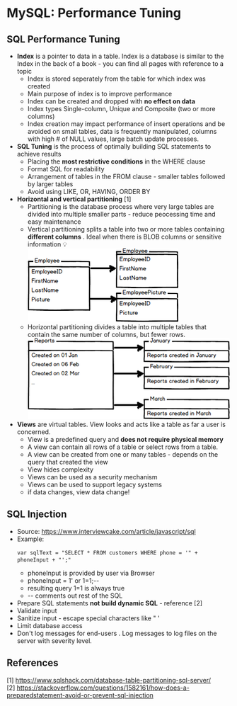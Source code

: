 # MySQL: Performance Tuning

## SQL Performance Tuning
* **Index** is a pointer to data in a table. Index is a database is similar to the Index in the back of a book - you can find all pages with reference to a topic
   * Index is stored seperately from the table for which index was created
   * Main purpose of index is to improve performance
   * Index can be created and dropped with **no effect on data**
   * Index types Single-column, Unique and Composite (two or more columns)
   * Index creation may impact performance of insert operations and be avoided on small tables, data is frequently manipulated, columns with high # of NULL values, large batch update processes. 
* **SQL Tuning** is the process of optimally building SQL statements to achieve results
	* Placing the **most restrictive conditions** in the WHERE clause
	* Format SQL for readability
	* Arrangement of tables in the FROM clause - smaller tables followed by larger tables
	* Avoid using LIKE, OR, HAVING, ORDER BY
* **Horizontal and vertical partitioning** [1] 
  * Partitioning is the database process where very large tables are divided into multiple smaller parts - reduce peocessing time and easy maintenance
  * Vertical partitioning splits a table into two or more tables containing **different columns** . Ideal when there is BLOB columns or sensitive information :bulb:  
    ![Vertical partitioning](vertical_partitioning.png) 
  * Horizontal partitioning divides a table into multiple tables that contain the same number of columns, but fewer rows.
    ![Horizontal partitioning](horizontal_partitioning.png) 
* **Views** are virtual tables. View looks and acts like a table as far a user is concerned.
    * View is a predefined query and **does not require physical memory**
    * A view can contain all rows of a table or select rows from a table. 
    * A view can be created from one or many tables - depends on the query that created the view
    * View hides complexity
    * Views can be used as a security mechanism
    * Views can be used to support legacy systems
    * if data changes, view data change!


## SQL Injection  
* Source: https://www.interviewcake.com/article/javascript/sql
* Example:  
  ``` 
  var sqlText = "SELECT * FROM customers WHERE phone = '" + phoneInput + "';"   
  ``` 
  -  phoneInput is provided by user via Browser   
  -  phoneInput = 1' or 1=1;--   
  -  resulting query 1=1 is always true    
  -  -- comments out rest of the SQL   
* Prepare SQL statements **not build dynamic SQL**  - reference [2]
* Validate input
* Sanitize input - escape special characters like " '
* Limit database access
* Don't log messages for end-users . Log messages to log files on the server with severity level.

## References  
[1] https://www.sqlshack.com/database-table-partitioning-sql-server/  
[2] https://stackoverflow.com/questions/1582161/how-does-a-preparedstatement-avoid-or-prevent-sql-injection  
